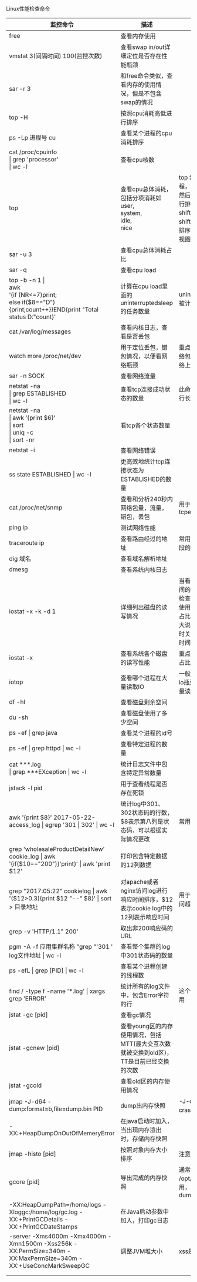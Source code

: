 Linux性能检查命令

[Linux性能检查命令]: http://www.importnew.com/27974.html



| 监控命令                                                     | 描述                                                         | 备注                                                         |
| ------------------------------------------------------------ | ------------------------------------------------------------ | ------------------------------------------------------------ |
| free                                                         | 查看内存使用                                                 |                                                              |
| vmstat 3(间隔时间) 100(监控次数)                             | 查看swap in/out详细定位是否存在性能瓶颈                      |                                                              |
| sar -r 3                                                     | 和free命令类似，查看内存的使用情况，但是不包含swap的情况     |                                                              |
| top -H                                                       | 按照cpu消耗高低进行排序                                      |                                                              |
| ps -Lp 进程号 cu                                             | 查看某个进程的cpu消耗排序                                    |                                                              |
| cat /proc/cpuinfo <br />\| grep 'processor' <br />\| wc -l   | 查看cpu核数                                                  |                                                              |
| top                                                          | 查看cpu总体消耗，包括分项消耗如user,<br />system,<br />idle,<br />nice | top 然后shift+h:显示java线程，<br />然后shift+M:按照内存使用进行排序；<br />shift+P:按照cpu时间排序;<br />shift+T:按照cpu累计使用时间排序多核cpu，按“1”进入top视图 |
| sar -u 3                                                     | 查看cpu总体消耗占比                                          |                                                              |
| sar -q                                                       | 查看cpu load                                                 |                                                              |
| top -b -n 1 \| <br />awk <br />'{if (NR<=7)print;<br />else if($8=="D"){print;count++}}END{print "Total status D:"count}' | 计算在cpu load里面的uninterruptedsleep的任务数量             | uninterruptedsleep的任务会被计入cpu load，如磁盘堵塞         |
| cat /var/log/messages                                        | 查看内核日志，查看是否丢包                                   |                                                              |
| watch more /proc/net/dev                                     | 用于定位丢包，错包情况，以便看网络瓶颈                       | 重点关注drop(包被丢弃)和网络包传送的总量，不要超过网络上限   |
| sar -n SOCK                                                  | 查看网络流量                                                 |                                                              |
| netstat -na <br />\| grep ESTABLISHED<br />\| wc -l          | 查看tcp连接成功状态的数量                                    | 此命令特别消耗cpu，不适合进行长时间监控数据收集              |
| netstat -na <br />\| awk '{print $6}' <br />\| sort <br />\| uniq -c <br />\| sort -nr | 看tcp各个状态数量                                            |                                                              |
| netstat -i                                                   | 查看网络错误                                                 |                                                              |
| ss state ESTABLISHED \| wc -l                                | 更高效地统计tcp连接状态为ESTABLISHED的数量                   |                                                              |
| cat /proc/net/snmp                                           | 查看和分析240秒内网络包量，流量，错包，丢包                  | 用于计算重传率tcpetr=RetransSegs/OutSegs                     |
| ping ip                                                      | 测试网络性能                                                 |                                                              |
| traceroute ip                                                | 查看路由经过的地址                                           | 常用于定位网络在各个路由区段的耗时                           |
| dig 域名                                                     | 查看域名解析地址                                             |                                                              |
| dmesg                                                        | 查看系统内核日志                                             |                                                              |
| iostat -x -k -d 1                                            | 详细列出磁盘的读写情况                                       | 当看到I/O等待时间所占CPU时间的比重很高的时候，首先要检查的就是机器是否正在大量使用交换空间，同时关注iowait占比cpu的消耗是否很大，如果大说明磁盘存在大的瓶颈，同时关注await，表示磁盘的响应时间以便小于5ms |
| iostat -x                                                    | 查看系统各个磁盘的读写性能                                   | 重点关注await和iowait的cpu占比                               |
| iotop                                                        | 查看哪个进程在大量读取IO                                     | 一般先通过iostat查看是否存在io瓶颈，再定位哪个进程在大量读取IO |
| df -hl                                                       | 查看磁盘剩余空间                                             |                                                              |
| du -sh                                                       | 查看磁盘使用了多少空间                                       |                                                              |
| ps -ef \| grep java                                          | 查看某个进程的id号                                           |                                                              |
| ps -ef \| grep httpd \| wc -l                                | 查看特定进程的数量                                           |                                                              |
| cat ***.log <br />\| grep ***EXception \| wc -l              | 统计日志文件中包含特定异常数量                               |                                                              |
| jstack -l pid                                                | 用于查看线程是否存在死锁                                     |                                                              |
| awk '{print $8}' 2017-05-22-access_log \| egrep '301 \| 302' \| wc -l | 统计log中301、302状态码的行数，$8表示第八列是状态码，可以根据实际情况更改 | 常用于应用故障定位                                           |
| grep 'wholesaleProductDetailNew' cookie_log \| awk '{if($10=="200")}'print}' \| awk 'print $12' | 打印包含特定数据的12列数据                                   |                                                              |
| grep "2017:05:22" cookielog \| awk '($12>0.3){print $12 "--" $8}' \| sort > 目录地址 | 对apache或者nginx访问log进行响应时间排序，$12表示cookie log中的12列表示响应时间 | 用于排查是否是由于是某些访问超长造成整体的RT变长             |
| grep -v 'HTTP/1.1" 200'                                      | 取出非200响应码的URL                                         |                                                              |
| pgm -A -f 应用集群名称 "grep "'301 ' log文件地址 \| wc -l    | 查看整个集群的log中301状态码的数量                           |                                                              |
| ps -efL \| grep [PID] \| wc -l                               | 查看某个进程创建的线程数                                     |                                                              |
| find / -type f -name '*.log' \| xargs grep 'ERROR'           | 统计所有的log文件中，包含Error字符的行                       | 这个在排查问题过程中比较有用                                 |
| jstat -gc [pid]                                              | 查看gc情况                                                   |                                                              |
| jstat -gcnew [pid]                                           | 查看young区的内存使用情况，包括MTT(最大交互次数就被交换到old区)，TT是目前已经交换的次数 |                                                              |
| jstat -gcold                                                 | 查看old区的内存使用情况                                      |                                                              |
| jmap -J-d64 -dump:format=b,file=dump.bin PID                 | dump出内存快照                                               | -J-d64防止jmap导致虚拟机crash(jdk6有bug)                     |
| -XX:+HeapDumpOnOutOfMemeryError                              | 在java启动时加入，当出现内存溢出时，存储内存快照             |                                                              |
| jmap -histo [pid]                                            | 按照对象内存大小排序                                         | 注意会导致full gc                                            |
| gcore [pid]                                                  | 导出完成的内存快照                                           | 通常和jmap -permstat /opt/**/java gcore.bin 一起使用，将core dump转换成heap dump |
| -XX:HeapDumpPath=/home/logs -Xloggc:/home/log/gc.log -XX:+PrintGCDetails -XX:+PrintGCDateStamps | 在Java启动参数中加入，打印gc日志                             |                                                              |
| -server -Xms4000m -Xmx4000m -Xmn1500m -Xss256k -XX:PermSize=340m -XX:MaxPermSize=340m -XX:+UseConcMarkSweepGC | 调整JVM堆大小                                                | xss是栈大小                                                  |
|                                                              |                                                              |                                                              |
|                                                              |                                                              |                                                              |

